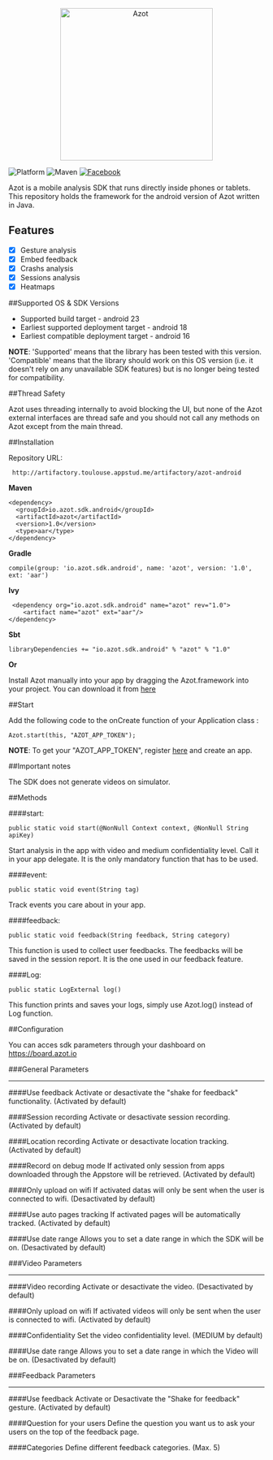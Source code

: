 <p align="center" >
  <img src="https://board.azot.io/img/icons/logo_azot.svg" alt="Azot" title="Azot" width="300" height="300">
</p>

![Platform](https://img.shields.io/badge/platform-android-green.svg)
![Maven](https://img.shields.io/badge/Maven-0.0.1-lightgrey.svg)
[![Facebook](https://img.shields.io/badge/Facebook-Azot%20Ltd-blue.svg)](https://www.facebook.com/uxanalysis)

Azot is a mobile analysis SDK that runs directly inside phones or tablets. This repository holds the framework for the android version of Azot written in Java.

## Features

- [x] Gesture analysis
- [x] Embed feedback
- [x] Crashs analysis
- [x] Sessions analysis
- [x] Heatmaps

##Supported OS & SDK Versions

* Supported build target - android 23
* Earliest supported deployment target - android 18
* Earliest compatible deployment target - android 16

**NOTE**: 'Supported' means that the library has been tested with this version. 'Compatible' means that the library should work on this OS version (i.e. it doesn't rely on any unavailable SDK features) but is no longer being tested for compatibility.

##Thread Safety

Azot uses threading internally to avoid blocking the UI, but none of the Azot external interfaces are thread safe and you should not call any methods on Azot except from the main thread.

##Installation

Repository URL: 

     http://artifactory.toulouse.appstud.me/artifactory/azot-android

**Maven**

    <dependency>
      <groupId>io.azot.sdk.android</groupId>
      <artifactId>azot</artifactId>
      <version>1.0</version>
      <type>aar</type>
    </dependency>
    
**Gradle**

    compile(group: 'io.azot.sdk.android', name: 'azot', version: '1.0', ext: 'aar')

**Ivy**

     <dependency org="io.azot.sdk.android" name="azot" rev="1.0">
        <artifact name="azot" ext="aar"/>
    </dependency>
    
**Sbt**

    libraryDependencies += "io.azot.sdk.android" % "azot" % "1.0"

**Or**

Install Azot manually into your app by dragging the Azot.framework into your project. You can download it from <a href="http://artifactory.toulouse.appstud.me/artifactory/azot-android" target="_blank">here</a>

##Start

Add the following code to the onCreate function of your Application class :

    Azot.start(this, "AZOT_APP_TOKEN");
       
  **NOTE**: To get your "AZOT_APP_TOKEN", register <a href="https://board.azot.io" target="_blank">here</a> and create an app.
    
##Important notes

The SDK does not generate videos on simulator.

##Methods

####start:

    public static void start(@NonNull Context context, @NonNull String apiKey)

Start analysis in the app with video and medium confidentiality level. Call it in your app delegate.
It is the only mandatory function that has to be used.

####event: 

    public static void event(String tag)
    
Track events you care about in your app.
    
####feedback:

    public static void feedback(String feedback, String category)

This function is used to collect user feedbacks. The feedbacks will be saved in the session report.
It is the one used in our feedback feature.

####Log:

    public static LogExternal log()

This function prints and saves your logs, simply use Azot.log() instead of Log function.

##Configuration

You can acces sdk parameters through your dashboard on https://board.azot.io

###General Parameters
___

####Use feedback
Activate or desactivate the "shake for feedback" functionality. (Activated by default)

####Session recording
Activate or desactivate session recording. (Activated by default)

####Location recording
Activate or desactivate location tracking. (Activated by default)

####Record on debug mode
If activated only session from apps downloaded through the Appstore will be retrieved. (Activated by default)

####Only upload on wifi
If activated datas will only be sent when the user is connected to wifi. (Desactivated by default)

####Use auto pages tracking
If activated pages will be automatically tracked. (Activated by default)

####Use date range
Allows you to set a date range in which the SDK will be on. (Desactivated by default)

###Video Parameters
___

####Video recording
Activate or desactivate the video. (Desactivated by default)

####Only upload on wifi
If activated videos will only be sent when the user is connected to wifi. (Activated by default)

####Confidentiality
Set the video confidentiality level. (MEDIUM by default)

####Use date range
Allows you to set a date range in which the Video will be on. (Desactivated by default)

###Feedback Parameters
___

####Use feedback
Activate or Desactivate the "Shake for feedback" gesture. (Activated by default)

####Question for your users
Define the question you want us to ask your users on the top of the feedback page.

####Categories
Define different feedback categories. (Max. 5)
